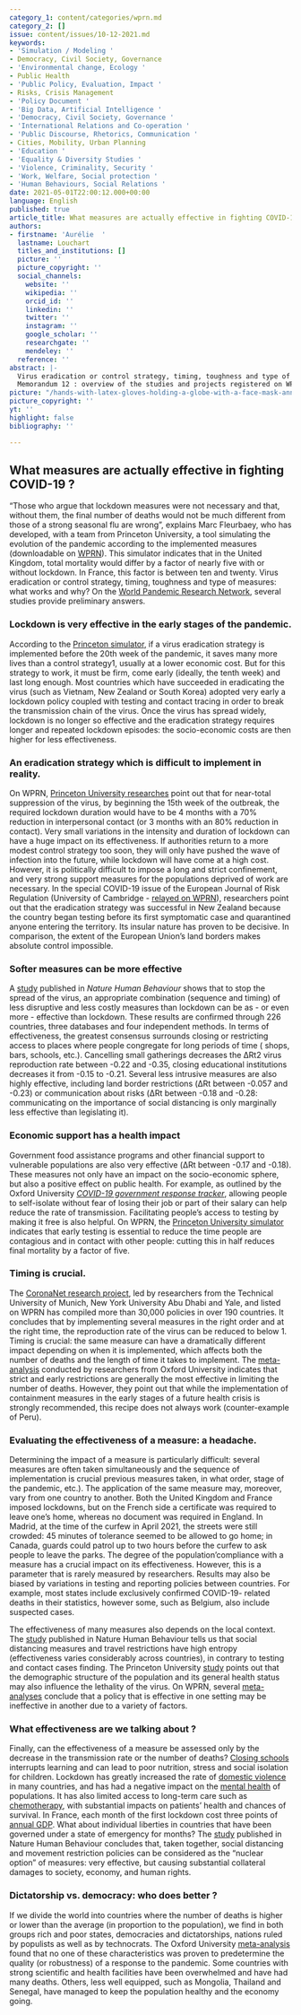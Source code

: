 ```yaml
---
category_1: content/categories/wprn.md
category_2: []
issue: content/issues/10-12-2021.md
keywords:
- 'Simulation / Modeling '
- Democracy, Civil Society, Governance
- 'Environmental change, Ecology '
- Public Health
- 'Public Policy, Evaluation, Impact '
- Risks, Crisis Management
- 'Policy Document '
- 'Big Data, Artificial Intelligence '
- 'Democracy, Civil Society, Governance '
- 'International Relations and Co-operation '
- 'Public Discourse, Rhetorics, Communication '
- Cities, Mobility, Urban Planning
- 'Education '
- 'Equality & Diversity Studies '
- 'Violence, Criminality, Security '
- 'Work, Welfare, Social protection '
- 'Human Behaviours, Social Relations '
date: 2021-05-01T22:00:12.000+00:00
language: English
published: true
article_title: What measures are actually effective in fighting COVID-19 ?
authors:
- firstname: 'Aurélie  '
  lastname: Louchart
  titles_and_institutions: []
  picture: ''
  picture_copyright: ''
  social_channels:
    website: ''
    wikipedia: ''
    orcid_id: ''
    linkedin: ''
    twitter: ''
    instagram: ''
    google_scholar: ''
    researchgate: ''
    mendeley: ''
  reference: ''
abstract: |-
  Virus eradication or control strategy, timing, toughness and type of measures: what works and why? On the World Pandemic Research Network, several studies provide preliminary answers.
  Memorandum 12 : overview of the studies and projects registered on WPRN database
picture: "/hands-with-latex-gloves-holding-a-globe-with-a-face-mask-anna-shvets.jpg"
picture_copyright: ''
yt: ''
highlight: false
bibliography: ''

---
```

## What measures are actually effective in fighting COVID-19 ? 

“Those who argue that lockdown measures were not necessary and that, without them, the final number of deaths would not be much different from those of a strong seasonal flu are wrong”, explains Marc Fleurbaey, who has developed, with a team from Princeton University, a tool simulating the evolution of the pandemic according to the implemented measures (downloadable on [WPRN](https://wprn.org/item/414252)). This simulator indicates that in the United Kingdom, total mortality would differ by a factor of nearly five with or without lockdown. In France, this factor is between ten and twenty. Virus eradication or control strategy, timing, toughness and type of measures: what works and why? On the [World Pandemic Research Network](https://wprn.org/), several studies provide preliminary answers.

### Lockdown is very effective in the early stages of the pandemic.

According to the [Princeton simulator](https://wprn.org/item/414252), if a virus eradication strategy is implemented before the 20th week of the pandemic, it saves many more lives than a control strategy1, usually at a lower economic cost. But for this strategy to work, it must be firm, come early (ideally, the tenth week) and last long enough. Most countries which have succeeded in eradicating the virus (such as Vietnam, New Zealand or South Korea) adopted very early a lockdown policy coupled with testing and contact tracing in order to break the transmission chain of the virus. Once the virus has spread widely, lockdown is no longer so effective and the eradication strategy requires longer and repeated lockdown episodes: the socio-economic costs are then higher for less effectiveness.

### An eradication strategy which is difficult to implement in reality.

On WPRN, [Princeton University researches](https://wprn.org/item/414252) point out that for near-total suppression of the virus, by beginning the 15th week of the outbreak, the required lockdown duration would have to be 4 months with a 70% reduction in interpersonal contact (or 3 months with an 80% reduction in contact). Very small variations in the intensity and duration of lockdown can have a huge impact on its effectiveness. If authorities return to a more modest control strategy too soon, they will only have pushed the wave of infection into the future, while lockdown will have come at a high cost. However, it is politically difficult to impose a long and strict confinement, and very strong support measures for the populations deprived of work are necessary. In the special COVID-19 issue of the European Journal of Risk Regulation (University of Cambridge - [relayed on WPRN](https://wprn.org/item/445552)), researchers point out that the eradication strategy was successful in New Zealand because the country began testing before its first symptomatic case and quarantined anyone entering the territory. Its insular nature has proven to be decisive. In comparison, the extent of the European Union’s land borders makes absolute control impossible.

### Softer measures can be more effective

A [study](https://www.nature.com/articles/s41562-020-01009-0) published in _Nature Human Behaviour_ shows that to stop the spread of the virus, an appropriate combination (sequence and timing) of less disruptive and less costly measures than lockdown can be as - or even more - effective than lockdown. These results are confirmed through 226 countries, three databases and four independent methods. In terms of effectiveness, the greatest consensus surrounds closing or restricting access to places where people congregate for long periods of time ( shops, bars, schools, etc.). Cancelling small gatherings decreases the ΔRt2 virus reproduction rate between -0.22 and -0.35, closing educational institutions decreases it from -0.15 to -0.21. Several less intrusive measures are also highly effective, including land border restrictions (ΔRt between -0.057 and -0.23) or communication about risks (ΔRt between -0.18 and -0.28: communicating on the importance of social distancing is only marginally less effective than legislating it).

### Economic support has a health impact

Government food assistance programs and other financial support to vulnerable populations are also very effective (ΔRt between -0.17 and -0.18). These measures not only have an impact on the socio-economic sphere, but also a positive effect on public health. For example, as outlined by the Oxford University [_COVID-19 government response tracker_](https://www.bsg.ox.ac.uk/research/research-projects/covid-19-government-response-tracker), allowing people to self-isolate without fear of losing their job or part of their salary can help reduce the rate of transmission. Facilitating people’s access to testing by making it free is also helpful. On WPRN, the [Princeton University simulator](https://wprn.org/item/414252) indicates that early testing is essential to reduce the time people are contagious and in contact with other people: cutting this in half reduces final mortality by a factor of five.

### Timing is crucial.

The [CoronaNet research project](https://wprn.org/item/418152), led by researchers from the Technical University of Munich, New York University Abu Dhabi and Yale, and listed on WPRN has compiled more than 30,000 policies in over 190 countries. It concludes that by implementing several measures in the right order and at the right time, the reproduction rate of the virus can be reduced to below 1. Timing is crucial: the same measure can have a dramatically different impact depending on when it is implemented, which affects both the number of deaths and the length of time it takes to implement. The [meta-analysis](https://www.bsg.ox.ac.uk/research/research-projects/covid-19-government-response-tracker) conducted by researchers from Oxford University indicates that strict and early restrictions are generally the most effective in limiting the number of deaths. However, they point out that while the implementation of containment measures in the early stages of a future health crisis is strongly recommended, this recipe does not always work (counter-example of Peru).

### Evaluating the effectiveness of a measure: a headache.

Determining the impact of a measure is particularly difficult: several measures are often taken simultaneously and the sequence of implementation is crucial previous measures taken, in what order, stage of the pandemic, etc.). The application of the same measure may, moreover, vary from one country to another. Both the United Kingdom and France imposed lockdowns, but on the French side a certificate was required to leave one’s home, whereas no document was required in England. In Madrid, at the time of the curfew in April 2021, the streets were still crowded: 45 minutes of tolerance seemed to be allowed to go home; in Canada, guards could patrol up to two hours before the curfew to ask people to leave the parks. The degree of the population’compliance with a measure has a crucial impact on its effectiveness. However, this is a parameter that is rarely measured by researchers. Results may also be biased by variations in testing and reporting policies between countries. For example, most states include exclusively confirmed COVID-19- related deaths in their statistics, however some, such as Belgium, also include suspected cases. 

The effectiveness of many measures also depends on the local context. The [study](https://www.nature.com/articles/s41562-020-01009-0) published in Nature Human Behaviour tells us that social distancing measures and travel restrictions have high entropy (effectiveness varies considerably across countries), in contrary to testing and contact cases finding. The Princeton University [study](https://wprn.org/item/414252) points out that the demographic structure of the population and its general health status may also influence the lethality of the virus. On WPRN, several [meta-analyses](https://wprn.org/item/418152) conclude that a policy that is effective in one setting may be ineffective in another due to a variety of factors.

### What effectiveness are we talking about ?

Finally, can the effectiveness of a measure be assessed only by the decrease in the transmission rate or the number of deaths? [Closing schools](https://wprn.org/item/419852) interrupts learning and can lead to poor nutrition, stress and social isolation for children. Lockdown has greatly increased the rate of [domestic violence](https://wprn.org/item/481552) in many countries, and has had a negative impact on the [mental health](https://wprn.org/item/421052) of populations. It has also limited access to long-term care such as [chemotherapy](https://wprn.org/item/454652), with substantial impacts on patients’ health and chances of survival. In France, each month of the first lockdown cost three points of [annual GDP](https://www.insee.fr/fr/information/4471804). What about individual liberties in countries that have been governed under a state of emergency for months? The [study](https://www.nature.com/articles/s41562-020-01009-0) published in Nature Human Behaviour concludes that, taken together, social distancing and movement restriction policies can be considered as the “nuclear option” of measures: very effective, but causing substantial collateral damages to society, economy, and human rights.

### Dictatorship vs. democracy: who does better ?

If we divide the world into countries where the number of deaths is higher or lower than the average (in proportion to the population), we find in both groups rich and poor states, democracies and dictatorships, nations ruled by populists as well as by technocrats. The Oxford University [meta-analysis](https://www.bsg.ox.ac.uk/research/research-projects/covid-19-government-response-tracker) found that no one of these characteristics was proven to predetermine the quality (or robustness) of a response to the pandemic. Some countries with strong scientific and health facilities have been overwhelmed and have had many deaths. Others, less well equipped, such as Mongolia, Thailand and Senegal, have managed to keep the population healthy and the economy going.